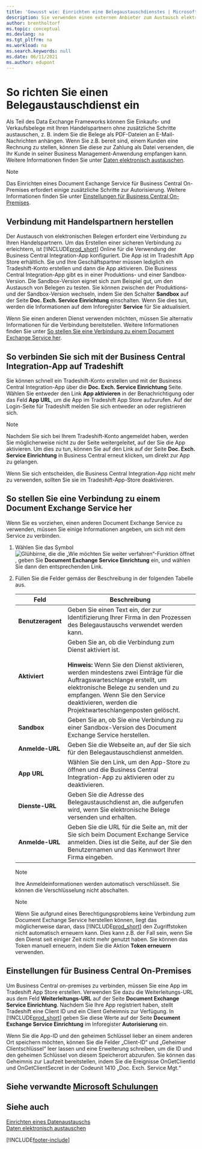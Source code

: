 ```yaml
---
title: 'Gewusst wie: Einrichten eine Belegaustauschdienstes | Microsoft Docs'
description: Sie verwenden einen externen Anbieter zum Austausch elektronischer Belege mit Ihren Handelspartnern.
author: brentholtorf
ms.topic: conceptual
ms.devlang: na
ms.tgt_pltfrm: na
ms.workload: na
ms.search.keywords: null
ms.date: 06/11/2021
ms.author: edupont
---
```

# <a name="set-up-a-document-exchange-service" />So richten Sie einen Belegaustauschdienst ein

Als Teil des Data Exchange Frameworks können Sie Einkaufs- und Verkaufsbelege mit Ihren Handelspartnern ohne zusätzliche Schritte austauschen, z. B. indem Sie die Belege als PDF-Dateien an E-Mail-Nachrichten anhängen. Wenn Sie z.B. bereit sind, einem Kunden eine Rechnung zu stellen, können Sie diese zur Zahlung als Datei versenden, die Ihr Kunde in seiner Business Management-Anwendung empfangen kann. Weitere Informationen finden Sie unter [Daten elektronisch austauschen](across-data-exchange.md).

> [!NOTE]
> Das Einrichten eines Document Exchange Service für Business Central On-Premises erfordert einige zusätzliche Schritte zur Autorisierung. Weitere Informationen finden Sie unter [Einstellungen für Business Central On-Premises](#settings-for-business-central-on-premises).

## <a name="connecting-with-trading-partners" />Verbindung mit Handelspartnern herstellen

Der Austausch von elektronischen Belegen erfordert eine Verbindung zu Ihren Handelspartnern. Um das Erstellen einer sicheren Verbindung zu erleichtern, ist [!INCLUDE[prod_short](includes/prod_short.md)] Online für die Verwendung der Business Central Integration-App konfiguriert. Die App ist im Tradeshift App Store erhältlich. Sie und Ihre Geschäftspartner müssen lediglich ein Tradeshift-Konto erstellen und dann die App aktivieren. Die Business Central Integration-App gibt es in einer Produktions- und einer Sandbox-Version. Die Sandbox-Version eignet sich zum Beispiel gut, um den Austausch von Belegen zu testen. Sie können zwischen der Produktions- und der Sandbox-Version wechseln, indem Sie den Schalter **Sandbox** auf der Seite **Doc. Exch. Service Einrichtung** einschalten. Wenn Sie dies tun, werden die Informationen auf dem Inforegister **Service** für Sie aktualisiert.

Wenn Sie einen anderen Dienst verwenden möchten, müssen Sie alternativ Informationen für die Verbindung bereitstellen. Weitere Informationen finden Sie unter [So stellen Sie eine Verbindung zu einem Document Exchange Service her](across-how-to-set-up-a-document-exchange-service.md#to-connect-to-a-document-exchange-service).

## <a name="to-connect-to-the-business-central-integration-app-on-tradeshift" />So verbinden Sie sich mit der Business Central Integration-App auf Tradeshift

Sie können schnell ein Tradeshift-Konto erstellen und mit der Business Central Integration-App über die **Doc. Exch. Service Einrichtung** Seite. Wählen Sie entweder den Link **App aktivieren** in der Benachrichtigung oder das Feld **App URL**, um die App im Tradeshift App Store aufzurufen. Auf der Login-Seite für Tradeshift melden Sie sich entweder an oder registrieren sich.

> [!NOTE]
> Nachdem Sie sich bei Ihrem Tradeshift-Konto angemeldet haben, werden Sie möglicherweise nicht zu der Seite weitergeleitet, auf der Sie die App aktivieren. Um dies zu tun, können Sie auf den Link auf der Seite **Doc. Exch. Service Einrichtung** in Business Central erneut klicken, um direkt zur App zu gelangen.

Wenn Sie sich entscheiden, die Business Central Integration-App nicht mehr zu verwenden, sollten Sie sie im Tradeshift-App-Store deaktivieren. 

## <a name="to-connect-to-a-document-exchange-service" />So stellen Sie eine Verbindung zu einem Document Exchange Service her

Wenn Sie es vorziehen, einen anderen Document Exchange Service zu verwenden, müssen Sie einige Informationen angeben, um sich mit dem Service zu verbinden.

1. Wählen Sie das Symbol ![Glühbirne, die die „Wie möchten Sie weiter verfahren“-Funktion öffnet](media/ui-search/search_small.png "Tell Me-Funktion"), geben Sie **Document Exchange Service Einrichtung** ein, und wählen Sie dann den entsprechenden Link.  
2. Füllen Sie die Felder gemäss der Beschreibung in der folgenden Tabelle aus.  

    |Feld|Beschreibung|  
    |---------------------------------|---------------------------------------|  
    |**Benutzeragent**|Geben Sie einen Text ein, der zur Identifizierung Ihrer Firma in den Prozessen des Belegaustauschs verwendet werden kann.|  
    |**Aktiviert**|Geben Sie an, ob die Verbindung zum Dienst aktiviert ist.<br><br> **Hinweis:** Wenn Sie den Dienst aktivieren, werden mindestens zwei Einträge für die Auftragswarteschlange erstellt, um elektronische Belege zu senden und zu empfangen. Wenn Sie den Service deaktivieren, werden die Projektwarteschlangenposten gelöscht.|  
    |**Sandbox**|Geben Sie an, ob Sie eine Verbindung zu einer Sandbox-Version des Document Exchange Service herstellen.|
    |**Anmelde-URL**|Geben Sie die Webseite an, auf der Sie sich für den Belegaustauschdienst anmelden.|  
    |**App URL**|Wählen Sie den Link, um den App-Store zu öffnen und die Business Central Integration-App zu aktivieren oder zu deaktivieren.|
    |**Dienste-URL**|Geben Sie die Adresse des Belegaustauschdienst an, die aufgerufen wird, wenn Sie elektronische Belege versenden und erhalten.|  
    |**Anmelde-URL**|Geben Sie die URL für die Seite an, mit der Sie sich beim Document Exchange Service anmelden. Dies ist die Seite, auf der Sie den Benutzernamen und das Kennwort Ihrer Firma eingeben.|  
    
    > [!NOTE]  
    > Ihre Anmeldeinformationen werden automatisch verschlüsselt. Sie können die Verschlüsselung nicht abschalten.

    > [!NOTE]
    > Wenn Sie aufgrund eines Berechtigungsproblems keine Verbindung zum Document Exchange Service herstellen können, liegt das möglicherweise daran, dass [!INCLUDE[prod_short](includes/prod_short.md)] den Zugriffstoken nicht automatisch erneuern kann. Dies kann z.B. der Fall sein, wenn Sie den Dienst seit einiger Zeit nicht mehr genutzt haben. Sie können das Token manuell erneuern, indem Sie die Aktion **Token erneuern** verwenden.

## <a name="settings-for-business-central-on-premises" />Einstellungen für Business Central On-Premises

Um Business Central on-premises zu verbinden, müssen Sie eine App im Tradeshift App Store erstellen. Verwenden Sie dazu die Weiterleitungs-URL aus dem Feld **Weiterleitungs-URL** auf der Seite **Document Exchange Service Einrichtung**. Nachdem Sie Ihre App registriert haben, stellt Tradeshift eine Client ID und ein Client Geheimnis zur Verfügung. In [!INCLUDE[prod_short](includes/prod_short.md)] geben Sie diese Werte auf der Seite **Document Exchange Service Einrichtung** im Inforegister **Autorisierung** ein.

Wenn Sie die App-ID und den geheimen Schlüssel lieber an einem anderen Ort speichern möchten, können Sie die Felder „Client-ID“ und „Geheimer Clientschlüssel“ leer lassen und eine Erweiterung schreiben, um die ID und den geheimen Schlüssel von diesem Speicherort abzurufen. Sie können das Geheimnis zur Laufzeit bereitstellen, indem Sie die Ereignisse OnGetClientId und OnGetClientSecret in der Codeunit 1410 „Doc. Exch. Service Mgt.“

## <a name="see-related-microsoft-training" />Siehe verwandte [Microsoft Schulungen](/training/modules/electronic-documents-dynamics-365-business-central/)

## <a name="see-also" />Siehe auch

[Einrichten eines Datenaustauschs](across-set-up-data-exchange.md)  
[Daten elektronisch austauschen](across-data-exchange.md)


[!INCLUDE[footer-include](includes/footer-banner.md)]
